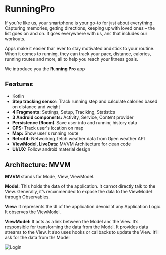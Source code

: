 # RunningPro

If you’re like us, your smartphone is your go-to for just about everything. Capturing memories, getting directions, keeping up with loved ones – the list goes on and on. It goes everywhere with us, and that includes our workouts.

Apps make it easier than ever to stay motivated and stick to your routine. When it comes to running, they can track your pace, distance, calories, running routes and more, all to help you reach your fitness goals.

We introduce you the **Running Pro** app

## Features
- Kotlin 
- **Step tracking sensor:** Track running step and calculate calories based on distance and weight
- **4 Fragments:** Settings, Setup, Traciking, Statistics
- **3 Android components:** Activity, Service, Content provider
- **Persistence (Room):** Save user info and running history data
- **GPS:** Track user's location on map
- **Map:** Show user's running route
- **Retrofit:** Networking, fetch weather data from Open weather API
- **ViewModel, LiveData:** MVVM Architecture for clean code
- **UI/UX:** Follow android material design

## Architecture: MVVM

**MVVM** stands for Model, View, ViewModel.

**Model:** This holds the data of the application. It cannot directly talk to the View. Generally, it’s recommended to expose the data to the ViewModel through Observables.

**View:** It represents the UI of the application devoid of any Application Logic. It observes the ViewModel.

**ViewModel:** It acts as a link between the Model and the View. It’s responsible for transforming the data from the Model. It provides data streams to the View. It also uses hooks or callbacks to update the View. It’ll ask for the data from the Model

![Login](https://miro.medium.com/max/638/1*sdOtTrxrOVQzYRygaB1qqw.jpeg)

